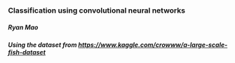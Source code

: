 ### Classification using convolutional neural networks
##### Ryan Mao
##### Using the dataset from https://www.kaggle.com/crowww/a-large-scale-fish-dataset
